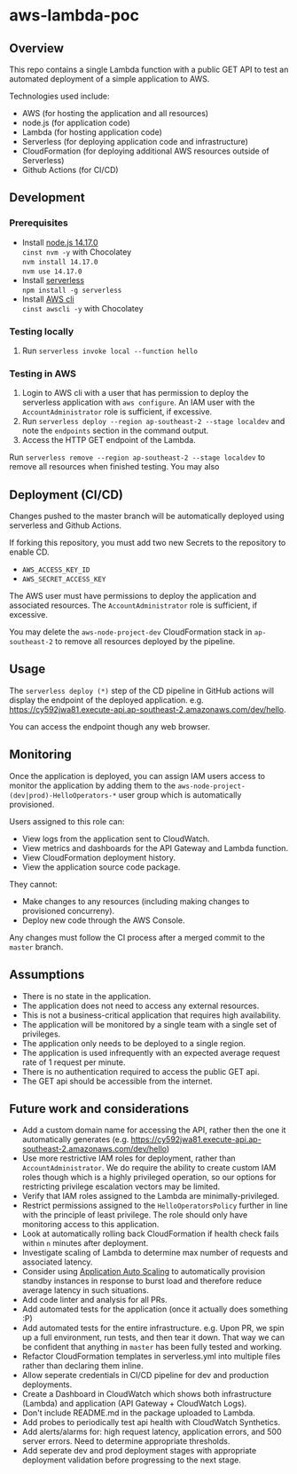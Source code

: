 # aws-lambda-poc

## Overview

This repo contains a single Lambda function with a public GET API to test an automated deployment of a simple application to AWS.

Technologies used include:
+ AWS (for hosting the application and all resources)
+ node.js (for application code)
+ Lambda (for hosting application code)
+ Serverless (for deploying application code and infrastructure)
+ CloudFormation (for deploying additional AWS resources outside of Serverless)
+ Github Actions (for CI/CD)

## Development

### Prerequisites
+ Install [node.js 14.17.0](https://nodejs.org/en/)  
  `cinst nvm -y` with Chocolatey  
  `nvm install 14.17.0`  
  `nvm use 14.17.0`
+ Install [serverless](https://github.com/serverless/serverless)  
  `npm install -g serverless`
+ Install [AWS cli](https://aws.amazon.com/cli/)  
  `cinst awscli -y` with Chocolatey

### Testing locally
1. Run `serverless invoke local --function hello`

### Testing in AWS
1. Login to AWS cli with a user that has permission to deploy the serverless application with `aws configure`. An IAM user with the `AccountAdministrator` role is sufficient, if excessive.
2. Run `serverless deploy --region ap-southeast-2 --stage localdev` and note the `endpoints` section in the command output.
3. Access the HTTP GET endpoint of the Lambda.

Run `serverless remove --region ap-southeast-2 --stage localdev` to remove all resources when finished testing. You may also 

## Deployment (CI/CD)
Changes pushed to the master branch will be automatically deployed using serverless and Github Actions.

If forking this repository, you must add two new Secrets to the repository to enable CD.
+ `AWS_ACCESS_KEY_ID`
+ `AWS_SECRET_ACCESS_KEY`

The AWS user must have permissions to deploy the application and associated resources. The `AccountAdministrator` role is sufficient, if excessive.

You may delete the `aws-node-project-dev` CloudFormation stack in `ap-southeast-2` to remove all resources deployed by the pipeline.

## Usage
The `serverless deploy (*)` step of the CD pipeline in GitHub actions will display the endpoint of the deployed application. e.g. https://cy592jwa81.execute-api.ap-southeast-2.amazonaws.com/dev/hello.

You can access the endpoint though any web browser.

## Monitoring
Once the application is deployed, you can assign IAM users access to monitor the application by adding them to the `aws-node-project-(dev|prod)-HelloOperators-*` user group which is automatically provisioned.

Users assigned to this role can:
+ View logs from the application sent to CloudWatch.
+ View metrics and dashboards for the API Gateway and Lambda function.
+ View CloudFormation deployment history.
+ View the application source code package.

They cannot:
+ Make changes to any resources (including making changes to provisioned concurreny).
+ Deploy new code through the AWS Console.

Any changes must follow the CI process after a merged commit to the `master` branch.

## Assumptions
+ There is no state in the application.
+ The application does not need to access any external resources.
+ This is not a business-critical application that requires high availability.
+ The application will be monitored by a single team with a single set of privileges.
+ The application only needs to be deployed to a single region.
+ The application is used infrequently with an expected average request rate of 1 request per minute.
+ There is no authentication required to access the public GET api.
+ The GET api should be accessible from the internet.

## Future work and considerations
+ Add a custom domain name for accessing the API, rather then the one it automatically generates (e.g. https://cy592jwa81.execute-api.ap-southeast-2.amazonaws.com/dev/hello)
+ Use more restrictive IAM roles for deployment, rather than `AccountAdministrator`. We do require the ability to create custom IAM roles though which is a highly privileged operation, so our options for restricting privilege escalation vectors may be limited.
+ Verify that IAM roles assigned to the Lambda are minimally-privileged.
+ Restrict permissions assigned to the `HelloOperatorsPolicy` further in line with the principle of least privilege. The role should only have monitoring access to this application.
+ Look at automatically rolling back CloudFormation if health check fails within `n` minutes after deployment.
+ Investigate scaling of Lambda to determine max number of requests and associated latency.
+ Consider using [Application Auto Scaling](https://docs.aws.amazon.com/lambda/latest/dg/invocation-scaling.html) to automatically provision standby instances in response to burst load and therefore reduce average latency in such situations.
+ Add code linter and analysis for all PRs.
+ Add automated tests for the application (once it actually does something :P)
+ Add automated tests for the entire infrastructure. e.g. Upon PR, we spin up a full environment, run tests, and then tear it down. That way we can be confident that anything in `master` has been fully tested and working.
+ Refactor CloudFormation templates in serverless.yml into multiple files rather than declaring them inline.
+ Allow seperate credentials in CI/CD pipeline for dev and production deployments.
+ Create a Dashboard in CloudWatch which shows both infrastructure (Lambda) and application (API Gateway + CloudWatch Logs).
+ Don't include README.md in the package uploaded to Lambda.
+ Add probes to periodically test api health with CloudWatch Synthetics.
+ Add alerts/alarms for: high request latency, application errors, and 500 server errors. Need to determine appropriate thresholds.
+ Add seperate dev and prod deployment stages with appropriate deployment validation before progressing to the next stage.
